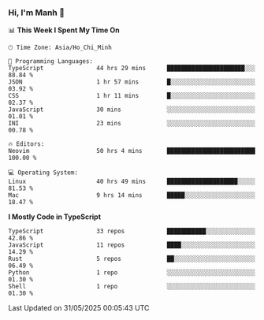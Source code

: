 ### Hi, I'm Manh 👋

<!--START_SECTION:waka-->
📊 **This Week I Spent My Time On** 

```text
🕑︎ Time Zone: Asia/Ho_Chi_Minh

💬 Programming Languages: 
TypeScript               44 hrs 29 mins      ██████████████████████░░░   88.84 % 
JSON                     1 hr 57 mins        █░░░░░░░░░░░░░░░░░░░░░░░░   03.92 % 
CSS                      1 hr 11 mins        █░░░░░░░░░░░░░░░░░░░░░░░░   02.37 % 
JavaScript               30 mins             ░░░░░░░░░░░░░░░░░░░░░░░░░   01.01 % 
INI                      23 mins             ░░░░░░░░░░░░░░░░░░░░░░░░░   00.78 % 

🔥 Editors: 
Neovim                   50 hrs 4 mins       █████████████████████████   100.00 % 

💻 Operating System: 
Linux                    40 hrs 49 mins      ████████████████████░░░░░   81.53 % 
Mac                      9 hrs 14 mins       █████░░░░░░░░░░░░░░░░░░░░   18.47 % 
```

**I Mostly Code in TypeScript** 

```text
TypeScript               33 repos            ███████████░░░░░░░░░░░░░░   42.86 % 
JavaScript               11 repos            ████░░░░░░░░░░░░░░░░░░░░░   14.29 % 
Rust                     5 repos             ██░░░░░░░░░░░░░░░░░░░░░░░   06.49 % 
Python                   1 repo              ░░░░░░░░░░░░░░░░░░░░░░░░░   01.30 % 
Shell                    1 repo              ░░░░░░░░░░░░░░░░░░░░░░░░░   01.30 % 
```




 Last Updated on 31/05/2025 00:05:43 UTC
<!--END_SECTION:waka-->
